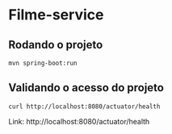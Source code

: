 # Filme-service


## Rodando o projeto

```shell
mvn spring-boot:run 
```

## Validando o acesso do projeto

```shell
curl http://localhost:8080/actuator/health
```
Link: http://localhost:8080/actuator/health
